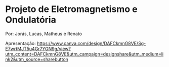 # Projeto de Eletromagnetismo e Ondulatória

Por: Jorás, Lucas, Matheus e Renato

Apresentação: https://www.canva.com/design/DAFCkmnG8VE/Sg-E7wrtMJT5u4Gr7YGN9g/view?utm_content=DAFCkmnG8VE&utm_campaign=designshare&utm_medium=link2&utm_source=sharebutton
